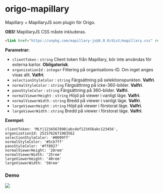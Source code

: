 # origo-mapillary

Mapillary + MapillaryJS som plugin för Origo.

**OBS!**
MapillaryJS CSS måste inkluderas.
```HTML
<link href="https://unpkg.com/mapillary-js@4.0.0/dist/mapillary.css" rel="stylesheet" >
```

**Parametrar:**
- `clientToken` : `string` Client token från Mapillary, bör inte användas för externa kartor. **Obligatorisk**.
- `organizationId` : `integer` Filtering på organisations-ID. Om inget anges visas allt. **Valfri**.
- `selectionStyleColor` : `string` Färgsättning på selektionspunkten. **Valfri**.
- `normalStyleColor` : `string` Färgsättning på icke-360-bilder. **Valfri**.
- `panoStyleColor` : `string` Färgsättning på 360-bilder. **Valfri**.
- `normalViewerHeight` : `string` Höjd på viewer i vanligt läge. **Valfri**.
- `normalViewerWidth` : `string` Bredd på viewer i vanligt läge. **Valfri**.
- `largeViewerHeight` : `string` Höjd på viewer i förstorat läge. **Valfri**.
- `largeViewerWidth` : `string` Bredd på viewer i förstorat läge. **Valfri**.

**Exempel:**
```JS
clientToken: 'MLY|1234567890|abcdef123456abc123456',
organizationId: 2515762671903562
selectionStyleColor: '#0099ff'
normalStyleColor: '#5cb7ff'
panoStyleColor: '#ff8927'
normalViewerHeight: '20rem'
normalViewerWidth: '25rem'
largeViewerHeight: '40rem'
largeViewerWidth: '50rem'
```

### Demo
![](demomapillary.gif)
